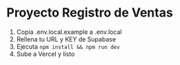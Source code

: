 # Proyecto Registro de Ventas

1. Copia .env.local.example a .env.local
2. Rellena tu URL y KEY de Supabase
3. Ejecuta `npm install && npm run dev`
4. Sube a Vercel y listo